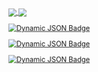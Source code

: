 
<a href="https://github.com/Farewe1ll">
  <img align="center" src="https://github-readme-stats.vercel.app/api?username=Farewe1ll&show_icons=true&theme=tokyonight&hide=contribs,prs&layout=compact" />
</a>

<a href="https://github.com/Farewe1ll">
  <img align="center" src="https://github-readme-stats.vercel.app/api/top-langs/?username=Farewe1ll&theme=tokyonight&layout=compact" />
</a>



[![Dynamic JSON Badge](https://img.shields.io/badge/dynamic/json?url=https%3A%2F%2Fapi.bilibili.com%2Fx%2Frelation%2Fstat%3Fvmid%3D681235442&query=%24.data.follower&suffix=%20followers&style=for-the-badge&label=Bilibili&labelColor=FE7398&color=282c34)](https://space.bilibili.com/681235442)

[![Dynamic JSON Badge](https://img.shields.io/badge/dynamic/json?url=https%3A%2F%2Fapi.swo.moe%2Fstats%2Fsteamgames%2F76561199517635236&query=count&suffix=%20games&style=for-the-badge&label=Steam&labelColor=134375&color=0b1a37)](https://steamcommunity.com/profiles/76561199517635236/)

[![Dynamic JSON Badge](https://img.shields.io/badge/dynamic/json?url=https%3A%2F%2Fapi.spencerwoo.com%2Fsubstats%2F%3Fsource%3Dgithub%26queryKey%3DFarewe1ll&query=%24.data.totalSubs&suffix=%20followers&style=for-the-badge&label=Github&labelColor=282c34&color=181717)](https://github.com/Farewe1ll)
